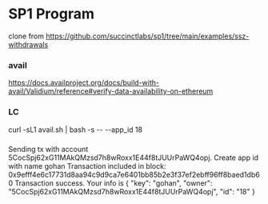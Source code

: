 # SP1 Program
clone from https://github.com/succinctlabs/sp1/tree/main/examples/ssz-withdrawals

### avail
https://docs.availproject.org/docs/build-with-avail/Validium/reference#verify-data-availability-on-ethereum

### LC
curl -sL1 avail.sh | bash -s -- --app_id 18

### 
Sending tx with account 5CocSpj62xG11MAkQMzsd7h8wRoxx1E44f8tJUUrPaWQ4opj. Create app id with name gohan
Transaction included in block: 0x9efff4e6c17731d8aa94c9d9ca7e6401bb85b2e3f37ef2ebff96ff8baed1db60
Transaction success. Your info is { "key": "gohan", "owner": "5CocSpj62xG11MAkQMzsd7h8wRoxx1E44f8tJUUrPaWQ4opj", "id": "18" }